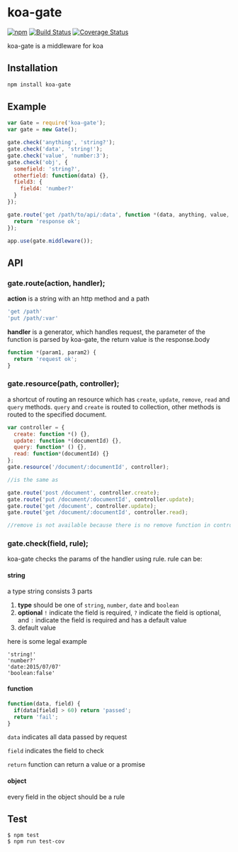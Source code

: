 koa-gate
===

[![npm](https://img.shields.io/npm/v/koa-gate.svg)](https://www.npmjs.com/package/koa-gate) [![Build Status](https://travis-ci.org/waksana/koa-gate.svg)](https://travis-ci.org/waksana/koa-gate) [![Coverage Status](https://coveralls.io/repos/waksana/koa-gate/badge.svg?branch=master)](https://coveralls.io/r/waksana/koa-gate?branch=master)

koa-gate is a middleware for koa

## Installation

```sh
npm install koa-gate
```

## Example

```javascript
var Gate = require('koa-gate');
var gate = new Gate();

gate.check('anything', 'string?');
gate.check('data', 'string!');
gate.check('value', 'number:3');
gate.check('obj', {
  somefield: 'string?',
  otherfield: function(data) {},
  field3: {
    field4: 'number?'
  }
});

gate.route('get /path/to/api/:data', function *(data, anything, value, obj) {
  return 'response ok';
});

app.use(gate.middleware());
```

## API

### gate.route(action, handler);

**action** is a string with an http method and a path

```javascript
'get /path'
'put /path/:var'
```

**handler** is a generator, which handles request, the parameter of the function is parsed by koa-gate, the return value is the response.body

```javascript
function *(param1, param2) {
  return 'request ok';
}
```

### gate.resource(path, controller);

a shortcut of routing an resource which has `create`, `update`, `remove`, `read` and `query` methods. `query` and `create` is routed to collection, other methods is routed to the specified document.

```javascript
var controller = {
  create: function *() {},
  update: function *(documentId) {},
  query: function* () {},
  read: function*(documentId) {}
};
gate.resource('/document/:documentId', controller);

//is the same as

gate.route('post /document', controller.create);
gate.route('put /document/:documentId', controller.update);
gate.route('get /document', controller.update);
gate.route('get /document/:documentId', controller.read);

//remove is not available because there is no remove function in controller
```

### gate.check(field, rule);

koa-gate checks the params of the handler using rule. rule can be:

#### string

a type string consists 3 parts

1. **type** should be one of `string`, `number`, `date` and `boolean`
2. **optional** `!` indicate the field is required, `?` indicate the field is optional, and `:` indicate the field is required and has a default value
3. default value

here is some legal example

```
'string!'
'number?'
'date:2015/07/07'
'boolean:false'
```

#### function

```javascript
function(data, field) {
  if(data[field] > 60) return 'passed';
  return 'fail';
}
```

`data` indicates all data passed by request

`field` indicates the field to check

`return` function can return a value or a promise

#### object

every field in the object should be a rule

## Test

```
$ npm test
$ npm run test-cov
```
